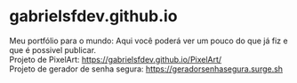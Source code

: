 # gabrielsfdev.github.io
Meu portfólio para o mundo:
Aqui você poderá ver um pouco do que já fiz e que é possivel publicar. <br>
Projeto de PixelArt: https://gabrielsfdev.github.io/PixelArt/ <br>
Projeto de gerador de senha segura: https://geradorsenhasegura.surge.sh
